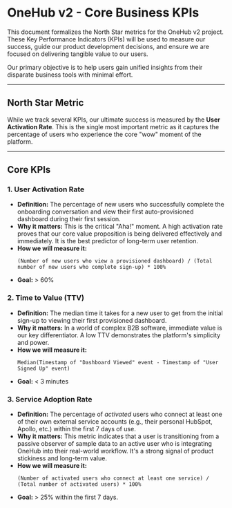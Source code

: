# OneHub v2 - Core Business KPIs

This document formalizes the North Star metrics for the OneHub v2 project. These Key Performance Indicators (KPIs) will be used to measure our success, guide our product development decisions, and ensure we are focused on delivering tangible value to our users.

Our primary objective is to help users gain unified insights from their disparate business tools with minimal effort.

---

## North Star Metric

While we track several KPIs, our ultimate success is measured by the **User Activation Rate**. This is the single most important metric as it captures the percentage of users who experience the core "wow" moment of the platform.

---

## Core KPIs

### 1. User Activation Rate

- **Definition:** The percentage of new users who successfully complete the onboarding conversation and view their first auto-provisioned dashboard during their first session.
- **Why it matters:** This is the critical "Aha!" moment. A high activation rate proves that our core value proposition is being delivered effectively and immediately. It is the best predictor of long-term user retention.
- **How we will measure it:**
    ```
    (Number of new users who view a provisioned dashboard) / (Total number of new users who complete sign-up) * 100%
    ```
- **Goal:** > 60%

### 2. Time to Value (TTV)

- **Definition:** The median time it takes for a new user to get from the initial sign-up to viewing their first provisioned dashboard.
- **Why it matters:** In a world of complex B2B software, immediate value is our key differentiator. A low TTV demonstrates the platform's simplicity and power.
- **How we will measure it:**
    ```
    Median(Timestamp of "Dashboard Viewed" event - Timestamp of "User Signed Up" event)
    ```
- **Goal:** < 3 minutes

### 3. Service Adoption Rate

- **Definition:** The percentage of *activated* users who connect at least one of their own external service accounts (e.g., their personal HubSpot, Apollo, etc.) within the first 7 days of use.
- **Why it matters:** This metric indicates that a user is transitioning from a passive observer of sample data to an active user who is integrating OneHub into their real-world workflow. It's a strong signal of product stickiness and long-term value.
- **How we will measure it:**
    ```
    (Number of activated users who connect at least one service) / (Total number of activated users) * 100%
    ```
- **Goal:** > 25% within the first 7 days.
